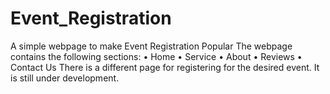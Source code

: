 # Event_Registration
A simple webpage to make Event Registration Popular
The webpage contains the following sections:
•	Home 
•	Service
•	About
•	Reviews
•	Contact Us
There is a different page for registering for the desired event.
It is still under development.

